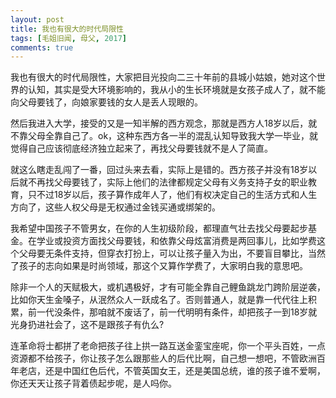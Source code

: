 ```yaml
---
layout: post
title: 我也有很大的时代局限性
tags: [毛姐旧闻, 母父, 2017]
comments: true
---
```


我也有很大的时代局限性，大家把目光投向二三十年前的县城小姑娘，她对这个世界的认知，其实是受大环境影响的，我从小的生长环境就是女孩子成人了，就不能向父母要钱了，向娘家要钱的女人是丢人现眼的。

然后我进入大学，接受的又是一知半解的西方观念，那就是西方人18岁以后，就不靠父母全靠自己了。ok，这种东西方各一半的混乱认知导致我大学一毕业，就觉得自己应该彻底经济独立起来了，再找父母要钱就不是人了简直。

就这么瞎走乱闯了一番，回过头来去看，实际上是错的。西方孩子并没有18岁以后就不再找父母要钱了，实际上他们的法律都规定父母有义务支持子女的职业教育，只不过18岁以后，孩子算作成年人了，他们有权决定自己的生活方式和人生方向了，这些人权父母是无权通过金钱买通或绑架的。

我希望中国孩子不管男女，在你的人生初级阶段，都理直气壮去找父母要起步基金。在学业或投资方面找父母要钱，和依靠父母炫富消费是两回事儿，比如学费这个父母要无条件支持，但穿衣打扮上，可以让孩子量入为出，不要盲目攀比，当然了孩子的志向如果是时尚领域，那这个又算作学费了，大家明白我的意思吧。

除非一个人的天赋极大，或机遇极好，才有可能全靠自己鲤鱼跳龙门跨阶层逆袭，比如你天生金嗓子，从泯然众人一跃成名了。否则普通人，就是靠一代代往上积累，前一代没条件，那咱就不废话了，前一代明明有条件，却把孩子一到18岁就光身扔进社会了，这不是跟孩子有仇么?

连革命将士都拼了老命把孩子往上拱一路互送金銮宝座呢，你一个平头百姓，一点资源都不给孩子，你让孩子怎么跟那些人的后代比啊，自己想一想吧，不管欧洲百年老店，还是中国红色后代，不管英国女王，还是美国总统，谁的孩子谁不爱啊，你还天天让孩子背着债起步呢，是人吗你。
